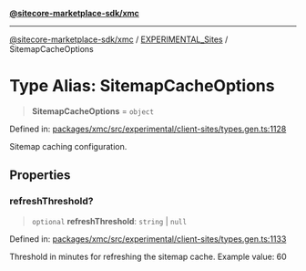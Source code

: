 [**@sitecore-marketplace-sdk/xmc**](../../../../README.md)

***

[@sitecore-marketplace-sdk/xmc](../../../../README.md) / [EXPERIMENTAL\_Sites](../README.md) / SitemapCacheOptions

# Type Alias: SitemapCacheOptions

> **SitemapCacheOptions** = `object`

Defined in: [packages/xmc/src/experimental/client-sites/types.gen.ts:1128](https://github.com/Sitecore/marketplace-sdk/blob/main/packages/xmc/src/experimental/client-sites/types.gen.ts#L1128)

Sitemap caching configuration.

## Properties

### refreshThreshold?

> `optional` **refreshThreshold**: `string` \| `null`

Defined in: [packages/xmc/src/experimental/client-sites/types.gen.ts:1133](https://github.com/Sitecore/marketplace-sdk/blob/main/packages/xmc/src/experimental/client-sites/types.gen.ts#L1133)

Threshold in minutes for refreshing the sitemap cache.
Example value: 60
